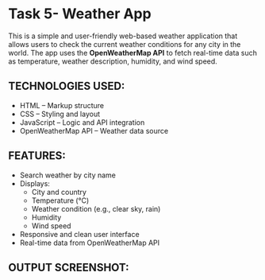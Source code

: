 # Task 5- Weather App

This is a simple and user-friendly web-based weather application that allows users to check the current weather conditions for any city in the world. The app uses the **OpenWeatherMap API** to fetch real-time data such as temperature, weather description, humidity, and wind speed.

## TECHNOLOGIES USED:

- HTML – Markup structure
- CSS – Styling and layout
- JavaScript – Logic and API integration
- OpenWeatherMap API – Weather data source

## FEATURES:

- Search weather by city name
- Displays:
  - City and country
  - Temperature (°C)
  - Weather condition (e.g., clear sky, rain)
  - Humidity
  - Wind speed
- Responsive and clean user interface
- Real-time data from OpenWeatherMap API

## OUTPUT SCREENSHOT:
